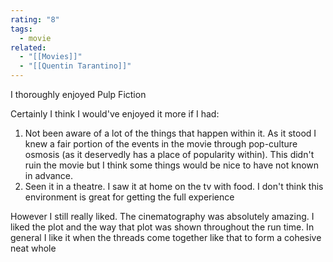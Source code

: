 ```yaml
---
rating: "8"
tags:
  - movie
related:
  - "[[Movies]]"
  - "[[Quentin Tarantino]]"
---
```

I thoroughly enjoyed Pulp Fiction

Certainly I think I would've enjoyed it more if I had:
1. Not been aware of a lot of the things that happen within it. As it stood I knew a fair portion of the events in the movie through pop-culture osmosis (as it deservedly has a place of popularity within). This didn't ruin the movie but I think some things would be nice to have not known in advance.
2. Seen it in a theatre. I saw it at home on the tv with food. I don't think this environment is great for getting the full experience

However I still really liked. The cinematography was absolutely amazing. I liked the plot and the way that plot was shown throughout the run time. In general I like it when the threads come together like that to form a cohesive neat whole